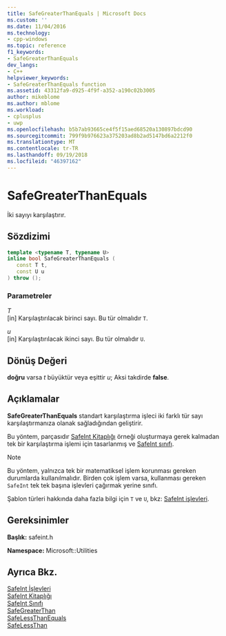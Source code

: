 ```yaml
---
title: SafeGreaterThanEquals | Microsoft Docs
ms.custom: ''
ms.date: 11/04/2016
ms.technology:
- cpp-windows
ms.topic: reference
f1_keywords:
- SafeGreaterThanEquals
dev_langs:
- C++
helpviewer_keywords:
- SafeGreaterThanEquals function
ms.assetid: 43312fa9-d925-4f9f-a352-a190c02b3005
author: mikeblome
ms.author: mblome
ms.workload:
- cplusplus
- uwp
ms.openlocfilehash: b5b7ab93665ce4f5f15aed68520a130897bdcd90
ms.sourcegitcommit: 799f9b976623a375203ad8b2ad5147bd6a2212f0
ms.translationtype: MT
ms.contentlocale: tr-TR
ms.lasthandoff: 09/19/2018
ms.locfileid: "46397162"
---
```

# <a name="safegreaterthanequals"></a>SafeGreaterThanEquals

İki sayıyı karşılaştırır.

## <a name="syntax"></a>Sözdizimi

```cpp
template <typename T, typename U>
inline bool SafeGreaterThanEquals (
   const T t,
   const U u
) throw ();
```

### <a name="parameters"></a>Parametreler

*T*<br/>
[in] Karşılaştırılacak birinci sayı. Bu tür olmalıdır `T`.

*u*<br/>
[in] Karşılaştırılacak ikinci sayı. Bu tür olmalıdır `U`.

## <a name="return-value"></a>Dönüş Değeri

**doğru** varsa *t* büyüktür veya eşittir *u*; Aksi takdirde **false**.

## <a name="remarks"></a>Açıklamalar

**SafeGreaterThanEquals** standart karşılaştırma işleci iki farklı tür sayı karşılaştırmanıza olanak sağladığından geliştirir.

Bu yöntem, parçasıdır [SafeInt Kitaplığı](../windows/safeint-library.md) örneği oluşturmaya gerek kalmadan tek bir karşılaştırma işlemi için tasarlanmış ve [SafeInt sınıfı](../windows/safeint-class.md).

> [!NOTE]
> Bu yöntem, yalnızca tek bir matematiksel işlem korunması gereken durumlarda kullanılmalıdır. Birden çok işlem varsa, kullanması gereken `SafeInt` tek tek başına işlevleri çağırmak yerine sınıfı.

Şablon türleri hakkında daha fazla bilgi için `T` ve `U`, bkz: [SafeInt işlevleri](../windows/safeint-functions.md).

## <a name="requirements"></a>Gereksinimler

**Başlık:** safeint.h

**Namespace:** Microsoft::Utilities

## <a name="see-also"></a>Ayrıca Bkz.

[SafeInt İşlevleri](../windows/safeint-functions.md)<br/>
[SafeInt Kitaplığı](../windows/safeint-library.md)<br/>
[SafeInt Sınıfı](../windows/safeint-class.md)<br/>
[SafeGreaterThan](../windows/safegreaterthan.md)<br/>
[SafeLessThanEquals](../windows/safelessthanequals.md)<br/>
[SafeLessThan](../windows/safelessthan.md)